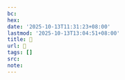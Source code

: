 ```yaml
---
bc:
hex:
date: '2025-10-13T11:31:23+08:00'
lastmod: '2025-10-13T13:04:51+08:00'
title: 󰩑
url: 󰩑
tags: []
src:
note:
---
```

